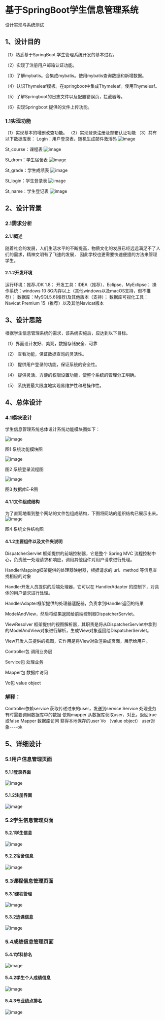 # 基于SpringBoot学生信息管理系统

设计实现与系统测试
## 1、设计目的

（1）熟悉基于SpringBoot 学生管理系统开发的基本过程。

（2）实现了注册用户邮箱认证功能。

（3）了解mybatis。会集成mybatis。使用mybatis查询数据和新增数据。

（4）认识Thymeleaf模板。在springboot中集成Thymeleaf。使用Thymeleaf。

（5）了解Springboot的日志文件以及配置错误页，拦截器等。

（6）实现Springboot 提供的文件上传功能。

### 1.1实现功能
（1）实现基本的增删改查功能。
（2）实现登录注册及邮箱认证功能
（3）共有以下数据库表：
 Login：用户登录表，随机生成邮件激活码
![image](https://github.com/lijiaa1/student-management-system/assets/114298041/dc312577-31e8-414b-947c-79990c085950)

 
 St_course：课程表
![image](https://github.com/lijiaa1/student-management-system/assets/114298041/0c454561-4c24-4805-bb7d-6c7d1572f1f3)

 
 St_drom：学生宿舍表
 ![image](https://github.com/lijiaa1/student-management-system/assets/114298041/fc79bb43-9c90-4f85-96fe-5387193071a0)


 St_grade：学生成绩表
![image](https://github.com/lijiaa1/student-management-system/assets/114298041/2724e9c4-7fc7-4d48-889e-3a7011ec5a3c)



 St_login：学生登录表
 ![image](https://github.com/lijiaa1/student-management-system/assets/114298041/97580f4c-5983-4fac-974b-87aad0956e47)


 St_name：学生登记表
 ![image](https://github.com/lijiaa1/student-management-system/assets/114298041/b2707e1e-5a2f-44ea-a1c5-167e1ff237d4)


## 2、设计背景
### 2.1需求分析
#### 2.1.1概述
随着社会的发展，人们生活水平的不断提高，物质文化的发展已经远远满足不了人们的需求，精神文明有了飞速的发展， 因此学校也更需要快速便捷的方法来管理学生。
#### 2.1.2开发环境
运行环境：推荐JDK 1.8；
开发工具：IDEA（推荐）、Eclipse、MyEclipse；
操作系统：windows 10 8G内存以上（其他windows以及macOS支持，但不推荐）；
数据库：MySQL5.6(推荐)及其他版本（支持）；
数据库可视化工具：Navicat Premium 15（推荐）以及其他Navicat版本 
## 3、设计思路
根据学生信息管理系统的需求，该系统实施后，应达到以下目标。

（1）界面设计友好、美观，数据存储安全、可靠

（2） 查看功能，保证数据查询的灵活性。

（3） 提供用户登录的功能，保证系统的安全性。

（4） 提供灵活、方便的权限设置功能，使整个系统的管理分工明确。

（5） 系统要最大限度地实现易维护性和易操作性。 

## 4、总体设计
### 4.1模块设计
学生信息管理系统总体设计系统功能模块图如下：

 ![image](https://github.com/lijiaa1/demo/assets/114298041/edc8dfb1-89b9-4e18-881b-21d7460d4ed0)
 
 
图1  系统功能模块图


 ![image](https://github.com/lijiaa1/demo/assets/114298041/13bfbb49-089f-40af-ad90-71f3e367ba88)
 
 
图2  系统登录流程图


![image](https://github.com/lijiaa1/demo/assets/114298041/c523d498-d6a2-401b-9da3-5e433812709a)

图3  数据库E-R图

#### 4.1.1文件组成结构
为了直观地看到整个网站的文件包组成结构，下图将网站的组织结构已展示出来。
 ![image](https://github.com/lijiaa1/demo/assets/114298041/0bd7cefa-8a2e-422a-a1bc-f54b70b194c2)
 
图4  系统文件结构图
#### 4.1.2主要组件以及文件夹说明
DispatcherServlet	框架提供的前端控制器，它是整个 Spring MVC 流程控制中心，负责统一处理请求和响应，调用其他组件对用户请求进行处理。

HandlerMapping框架提供的处理器映射器，根据请求的 url、method 等信息查找相应的对象

Handler开发人员提供的后端处理器，它可以在 HandlerAdapter 的控制下，对具体的用户请求进行处理。

HandlerAdapter框架提供的处理器适配器，负责拿到Handler返回的结果

ModelAndView，然后将结果返回给前端控制器DispatcherServlet。

ViewResolver	框架提供的视图解析器，其职责是将从DispatcherServlet中拿到的ModelAndView对象进行解析，生成View对象返回给DispatcherServlet。

View开发人员提供的视图，它作用是将View对象渲染成页面，展示给用户。

Controller包 调用业务层

Service包 处理业务

Mapper包 数据库访问

Vo包 value object

### 解释：
Controller依赖service 获取传递过来的user，发送到service
Service 处理业务 有时需要调用数据库中的数据 依赖mapper 从数据库获取user，对比，返回true或false
Mapper 数据库访问 获得本地保存的user
Vo  （value object）  user对象----ok
## 5、详细设计
### 5.1用户信息管理页面
#### 5.1.1登录界面
 ![image](https://github.com/lijiaa1/demo/assets/114298041/892574fe-33c2-4079-8d47-221da63787bc)

#### 5.1.2注册界面
 ![image](https://github.com/lijiaa1/demo/assets/114298041/8bbd1de5-3828-4ba5-83f5-ae7f3ebfa9c0)


    
### 5.2学生信息管理页面
#### 5.2.1学生信息
 
 ![image](https://github.com/lijiaa1/demo/assets/114298041/ea9150e0-5cef-487d-86c4-05439a5130ee)

#### 5.2.2宿舍信息
 ![image](https://github.com/lijiaa1/demo/assets/114298041/55c0a228-3659-47bc-aff9-df10ea51a2ae)



### 5.3课程信息管理页面
#### 5.3.1课程管理
 ![image](https://github.com/lijiaa1/demo/assets/114298041/54681100-0d2c-4d6d-9acd-194cb1de9746)

#### 5.3.2选课信息
 
![image](https://github.com/lijiaa1/demo/assets/114298041/23dd87e7-8985-4ba7-a623-f408bc808ff1)


### 5.4成绩信息管理页面
#### 5.4.1学科排名
 ![image](https://github.com/lijiaa1/demo/assets/114298041/bed25c23-ce31-40c2-b3ff-5021dac5e016)

#### 5.4.2学生个人成绩信息
 ![image](https://github.com/lijiaa1/demo/assets/114298041/100cdec8-2858-4b5e-a7e8-e18e0861a086)

#### 5.4.3专业绩点排名
![image](https://github.com/lijiaa1/demo/assets/114298041/995fbfa0-468d-4d42-8780-c56ff5238747)
